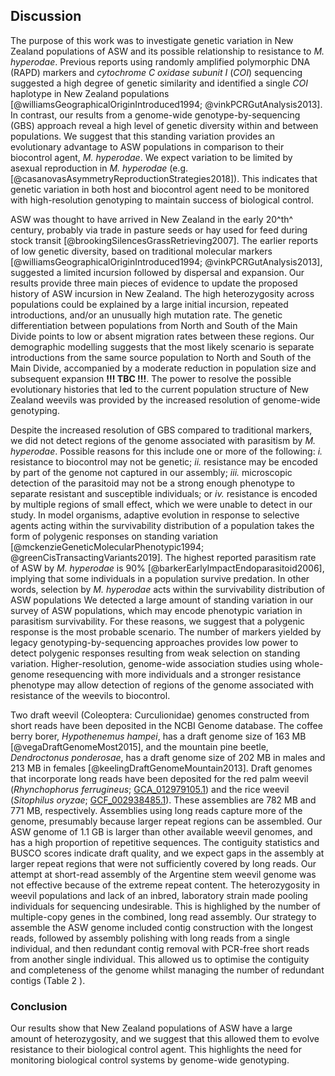 ## Discussion

The purpose of this work was to investigate genetic variation in New Zealand populations of ASW and its possible relationship to resistance to *M. hyperodae*.
Previous reports using randomly amplified polymorphic DNA (RAPD) markers and *cytochrome C oxidase subunit I* (*COI*) sequencing suggested a high degree of genetic similarity and identified a single *COI* haplotype in New Zealand populations [@williamsGeographicalOriginIntroduced1994; @vinkPCRGutAnalysis2013].
In contrast, our results from a genome-wide genotype-by-sequencing (GBS) approach reveal a high level of genetic diversity within and between populations.
We suggest that this standing variation provides an evolutionary advantage to ASW populations in comparison to their biocontrol agent, *M. hyperodae*.
We expect variation to be limited by asexual reproduction in *M. hyperodae* (e.g. [@casanovasAsymmetryReproductionStrategies2018]).
This indicates that genetic variation in both host and biocontrol agent need to be monitored with high-resolution genotyping to maintain success of biological control.

ASW was thought to have arrived in New Zealand in the early 20^th^ century, probably via trade in pasture seeds or hay used for feed during stock transit [@brookingSilencesGrassRetrieving2007].
The earlier reports of low genetic diversity, based on traditional molecular markers [@williamsGeographicalOriginIntroduced1994; @vinkPCRGutAnalysis2013],  suggested a limited incursion followed by dispersal and expansion.
Our results provide three main pieces of evidence to update the proposed history of ASW incursion in New Zealand.
The high heterozygosity across populations could be explained by a large initial incursion, repeated introductions, and/or an unusually high mutation rate.
The genetic differentiation between populations from North and South of the Main Divide points to low or absent migration rates between these regions.
Our demographic modelling suggests that the most likely scenario is separate introductions from the same source population to North and South of the Main Divide, accompanied by a moderate reduction in population size and subsequent expansion **!!! TBC !!!**.
The power to resolve the possible evolutionary histories that led to the current population structure of New Zealand weevils was provided by the increased resolution of genome-wide genotyping.

Despite the increased resolution of GBS compared to traditional markers, we did not detect regions of the genome associated with parasitism by *M. hyperodae*.
Possible reasons for this include one or more of the following:
*i.* resistance to biocontrol may not be genetic;
*ii.* resistance may be encoded by part of the genome not captured in our assembly;
*iii.* microscopic detection of the parasitoid may not be a strong enough phenotype to separate resistant and susceptible individuals; 
or *iv.* resistance is encoded by multiple regions of small effect, which we were unable to detect in our study.
In model organisms, adaptive evolution in response to selective agents acting within the survivability distribution of a population takes the form of polygenic responses on standing variation [@mckenzieGeneticMolecularPhenotypic1994; @greenCisTransactingVariants2019].
The highest reported parasitism rate of ASW by *M. hyperodae* is 90% [@barkerEarlyImpactEndoparasitoid2006], implying that some individuals in a population survive predation.
In other words, selection by *M. hyperodae* acts within the survivability distribution of ASW populations
We detected a large amount of standing variation in our survey of ASW populations, which may encode phenotypic variation in parasitism survivability.
For these reasons, we suggest that a polygenic response is the most probable scenario.
The number of markers yielded by legacy genotyping-by-sequencing approaches provides low power to detect polygenic responses resulting from weak selection on standing variation.
Higher-resolution, genome-wide association studies using whole-genome resequencing with more individuals and a stronger resistance phenotype may allow detection of regions of the genome associated with resistance of the weevils to biocontrol.

Two draft weevil (Coleoptera: Curculionidae) genomes constructed from short reads have been deposited in the NCBI Genome database.
The coffee berry borer, *Hypothenemus hampei*, has a draft genome size of 163 MB [@vegaDraftGenomeMost2015], and the mountain pine beetle, *Dendroctonus ponderosae*, has a draft genome size of 202 MB in males and 213 MB in females [@keelingDraftGenomeMountain2013].
Draft genomes that incorporate long reads have been deposited for the red palm weevil (*Rhynchophorus ferrugineus*; [GCA_012979105.1](https://www.ncbi.nlm.nih.gov/assembly/GCA_012979105.1/)) and the rice weevil (*Sitophilus oryzae*; [GCF_002938485.1](https://www.ncbi.nlm.nih.gov/assembly/GCF_002938485.1/)).
These assemblies are 782 MB and 771 MB, respectively.
Assemblies using long reads capture more of the genome, presumably because larger repeat regions can be assembled.
Our ASW genome of 1.1 GB is larger than other available weevil genomes, and has a high proportion of repetitive sequences.
The contiguity statistics and BUSCO scores indicate draft quality, and we expect gaps in the assembly at larger repeat regions that were not sufficiently covered by long reads.
Our attempt at short-read assembly of the Argentine stem weevil genome was not effective because of the extreme repeat content.
The heterozygosity in weevil populations and lack of an inbred, laboratory strain made pooling individuals for sequencing undesirable.
This is highlighed by the number of multiple-copy genes in the combined, long read assembly.
Our strategy to assemble the ASW genome included contig construction with the longest reads, followed by assembly polishing with long reads from a single individual, and then redundant contig removal with PCR-free short reads from another single individual.
This allowed us to optimise the contiguity and completeness of the genome whilst managing the number of redundant contigs (Table 2 ).

### Conclusion

Our results show that New Zealand populations of ASW have a large amount of heterozygosity, and we suggest that this allowed them to evolve resistance to their biological control agent.
This highlights the need for monitoring biological control systems by genome-wide genotyping.
